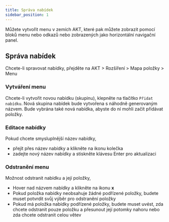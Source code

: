 ```yaml
---
title: Správa nabídek
sidebar_position: 1
---
```


Můžete vytvořit menu v zemích AKT, které pak můžete zobrazit pomocí bloků menu nebo odkazů nebo zobrazených jako horizontální navigační panel.

## Správa nabídek

Chcete-li spravovat nabídky, přejděte na AKT > Rozšíření > Mapa položky > Menu

### Vytváření menu
Chcete-li vytvořit novou nabídku (skupinu), klepněte na tlačítko `Přidat nabídku`. Nová skupina nabídek bude vytvořena s náhodně generovaným názvem. Bude vybrána také nová nabídka, abyste do ní mohli začít přidávat položky.

### Editace nabídky
Pokud chcete smysluplnější název nabídky,
* přejít přes název nabídky a klikněte na ikonu kolečka
* zadejte nový název nabídky a stiskněte klávesu Enter pro aktualizaci

### Odstranění menu
Možnost odstranit nabídku a její položky,
* Hover nad názvem nabídky a klikněte na ikonu **x**
* Pokud položka nabídky neobsahuje žádné podřízené položky, budete muset potvrdit svůj výběr pro odstranění položky
* Pokud má položka nabídky podřízené položky, budete muset uvést, zda chcete odstranit pouze položku a přesunout její potomky nahoru nebo zda chcete odstranit celou větev
